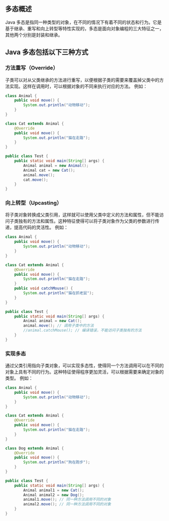 ## 多态概述
Java 多态是指同一种类型的对象，在不同的情况下有着不同的状态和行为。它是基于继承、重写和向上转型等特性实现的，多态是面向对象编程的三大特征之一，其他两个分别是封装和继承。
## Java 多态包括以下三种方式
### 方法重写（Override）
子类可以对从父类继承的方法进行重写，以便根据子类的需要来覆盖掉父类中的方法实现。这样在调用时，可以根据对象的不同来执行对应的方法。
例如：
```java
class Animal {
    public void move() {
        System.out.println("动物移动");
    }
}

class Cat extends Animal {
    @Override
    public void move() {
        System.out.println("猫在走路");
    }
}

public class Test {
    public static void main(String[] args) {
        Animal animal = new Animal();
        Animal cat = new Cat();
        animal.move();
        cat.move();
    }
}

```
### 向上转型（Upcasting）
将子类对象转换成父类引用，这样就可以使用父类中定义的方法和属性，但不能访问子类独有的方法和属性。这种特征使得可以将子类对象作为父类的参数进行传递，提高代码的灵活性。
例如：
```java
class Animal {
    public void move() {
        System.out.println("动物移动");
    }
}

class Cat extends Animal {
    @Override
    public void move() {
        System.out.println("猫在走路");
    }
    public void catchMouse() {
        System.out.println("猫在抓老鼠");
    }
}

public class Test {
    public static void main(String[] args) {
        Animal animal = new Cat();
        animal.move(); // 调用子类中的方法
        //animal.catchMouse(); // 编译错误，不能访问子类独有的方法
    }
}
```
### 实现多态
通过父类引用指向子类对象，可以实现多态性，使得同一个方法调用可以在不同的对象上具有不同的行为。这种特征使得程序更加灵活，可以根据需要来确定对象的类型。
例如：
```java
class Animal {
    public void move() {
        System.out.println("动物移动");
    }
}

class Cat extends Animal {
    @Override
    public void move() {
        System.out.println("猫在走路");
    }
}

class Dog extends Animal {
    @Override
    public void move() {
        System.out.println("狗在跑步");
    }
}

public class Test {
    public static void main(String[] args) {
        Animal animal1 = new Cat();
        Animal animal2 = new Dog();
        animal1.move(); // 同一种方法调用不同的对象
        animal2.move(); // 同一种方法调用不同的对象
    }
}

```
